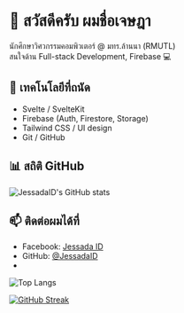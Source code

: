 # 👋 สวัสดีครับ ผมชื่อเจษฎา

นักศึกษาวิศวกรรมคอมพิวเตอร์ @ มทร.ล้านนา (RMUTL)  
สนใจด้าน Full-stack Development, Firebase 💻

## 🔧 เทคโนโลยีที่ถนัด
- Svelte / SvelteKit
- Firebase (Auth, Firestore, Storage)
- Tailwind CSS / UI design
- Git / GitHub

## 📊 สถิติ GitHub
![JessadaID's GitHub stats](https://github-readme-stats.vercel.app/api?username=JessadaID&show_icons=true&theme=tokyonight)

## 📫 ติดต่อผมได้ที่
- Facebook: [Jessada ID](https://web.facebook.com/ju.st.774231)
- GitHub: [@JessadaID](https://github.com/JessadaID)
- 
![Top Langs](https://github-readme-stats.vercel.app/api/top-langs/?username=JessadaID&layout=compact&theme=tokyonight)

[![GitHub Streak](https://streak-stats.demolab.com?user=JessadaID&theme=tokyonight)](https://git.io/streak-stats)

